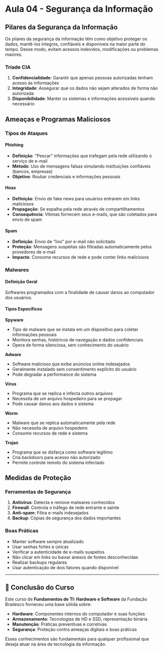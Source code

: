 # Aula 04 - Segurança da Informação

## Pilares da Segurança da Informação

Os pilares da segurança da informação têm como objetivo proteger os dados, mantê-los íntegros, confiáveis e disponíveis na maior parte do tempo. Desse modo, evitam acessos indevidos, modificações ou problemas maiores.

### Tríade CIA

1. **Confidencialidade**: Garantir que apenas pessoas autorizadas tenham acesso às informações
2. **Integridade**: Assegurar que os dados não sejam alterados de forma não autorizada
3. **Disponibilidade**: Manter os sistemas e informações acessíveis quando necessário

## Ameaças e Programas Maliciosos

### Tipos de Ataques

#### Phishing
- **Definição**: "Pescar" informações que trafegam pela rede utilizando o serviço de e-mail
- **Método**: Uso de mensagens falsas simulando instituições confiáveis (bancos, empresas)
- **Objetivo**: Roubar credenciais e informações pessoais

#### Hoax
- **Definição**: Envio de fake news para usuários entrarem em links maliciosos
- **Propagação**: Se espalha pela rede através de compartilhamentos
- **Consequência**: Vítimas fornecem seus e-mails, que são coletados para envio de spam

#### Spam
- **Definição**: Envio de "lixo" por e-mail não solicitado
- **Proteção**: Mensagens suspeitas são filtradas automaticamente pelos provedores de e-mail
- **Impacto**: Consome recursos de rede e pode conter links maliciosos

### Malwares

#### Definição Geral
Softwares programados com a finalidade de causar danos ao computador dos usuários.

#### Tipos Específicos

**Spyware**
- Tipo de malware que se instala em um dispositivo para coletar informações pessoais
- Monitora senhas, históricos de navegação e dados confidenciais
- Opera de forma silenciosa, sem conhecimento do usuário

**Adware**
- Software malicioso que exibe anúncios online indesejados
- Geralmente instalado sem consentimento explícito do usuário
- Pode degradar a performance do sistema

**Vírus**
- Programa que se replica e infecta outros arquivos
- Necessita de um arquivo hospedeiro para se propagar
- Pode causar danos aos dados e sistema

**Worm**
- Malware que se replica automaticamente pela rede
- Não necessita de arquivo hospedeiro
- Consome recursos de rede e sistema

**Trojan**
- Programa que se disfarça como software legítimo
- Cria backdoors para acesso não autorizado
- Permite controle remoto do sistema infectado

## Medidas de Proteção

### Ferramentas de Segurança

1. **Antivírus**: Detecta e remove malwares conhecidos
2. **Firewall**: Controla o tráfego de rede entrante e sainte
3. **Anti-spam**: Filtra e-mails indesejados
4. **Backup**: Cópias de segurança dos dados importantes

### Boas Práticas

- Manter software sempre atualizado
- Usar senhas fortes e únicas
- Verificar a autenticidade de e-mails suspeitos
- Não clicar em links ou baixar anexos de fontes desconhecidas
- Realizar backups regulares
- Usar autenticação de dois fatores quando disponível

---

## 🎯 Conclusão do Curso

Este curso de **Fundamentos de TI: Hardware e Software** da Fundação Bradesco forneceu uma base sólida sobre:

- **Hardware**: Componentes internos do computador e suas funções
- **Armazenamento**: Tecnologias de HD e SSD, representação binária
- **Manutenção**: Práticas preventivas e corretivas
- **Segurança**: Proteção contra ameaças digitais e boas práticas

Esses conhecimentos são fundamentais para qualquer profissional que deseja atuar na área de tecnologia da informação.